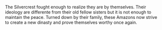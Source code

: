 The Silvercrest fought enough to realize they are by themselves. Their ideology are differente from their old fellow sisters but it is not enough to maintain the peace. Turned down by their family, these Amazons now strive to create a new dinasty  and prove themselves worthy once again.
